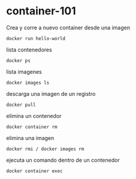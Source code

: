 # container-101

Crea y corre a nuevo container desde una imagen
```
docker run hello-world
```


lista contenedores
```
docker ps 
```

lista imagenes
```
docker images ls
```

descarga una imagen de un registro
```
docker pull
```

elimina un contenedor
```
docker container rm
```

elimina una imagen
```
docker rmi / docker images rm
```

ejecuta un comando dentro de un contenedor
```
docker container exec
```
